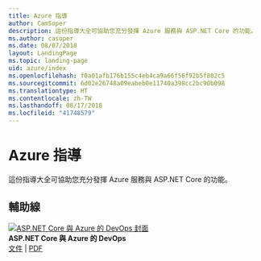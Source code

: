 ```yaml
---
title: Azure 指導
author: CamSoper
description: 這份指導大全可協助您充分發揮 Azure 服務與 ASP.NET Core 的功能。
ms.author: casoper
ms.date: 08/07/2018
layout: LandingPage
ms.topic: landing-page
uid: azure/index
ms.openlocfilehash: f0a01afb176b155c4eb4ca9a66f56f92b5f802c5
ms.sourcegitcommit: 6d02e26748a09eabeb0e11740a398cc2bc90b098
ms.translationtype: HT
ms.contentlocale: zh-TW
ms.lasthandoff: 08/17/2018
ms.locfileid: "41748579"
---
```

# <a name="azure-guidance"></a>Azure 指導

這份指導大全可協助您充分發揮 Azure 服務與 ASP.NET Core 的功能。

## <a name="guides"></a>輔助線

[![ASP.NET Core 與 Azure 的 DevOps 封面](./devops/media/cover-thumb.png)](xref:azure/devops/index) <br />
**ASP.NET Core 與 Azure 的 DevOps** <br />
[文件](xref:azure/devops/index) | [PDF](https://aka.ms/devopsbook)
